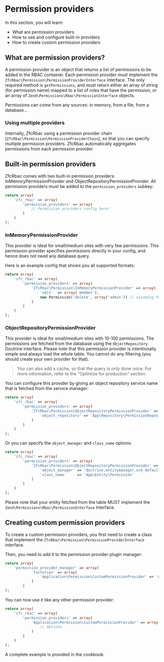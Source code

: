 # Permission providers

In this section, you will learn:

* What are permission providers
* How to use and configure built-in providers
* How to create custom permission providers

## What are permission providers?

A permission provider is an object that returns a list of permissions to be added in the RBAC container. Each
permission provider must implement the `ZfcRbac\Permission\PermissionProviderInterface` interface. The only required
method is `getPermissions`, and must return either an array of string (for permission name) mapped to a list of roles
that have the permission, or an array of `Zend\Permissions\Rbac\PermissionInterface` objects.

Permissions can come from any sources: in memory, from a file, from a database...

### Using multiple providers

Internally, ZfcRbac using a permission provider chain (`ZfcRbac\Permission\PermissionProviderChain`), so that you can
specify multiple permission providers. ZfcRbac automatically aggregates permissions from each permission provider.

## Built-in permission providers

ZfcRbac comes with two built-in permission providers: InMemoryPermissionProvider and ObjectRepositoryPermissionProvider.
All permission providers must be added to the `permission_providers` subkey:

```php
return array(
    'zfc_rbac' => array(
        'permission_providers' => array(
            // Permission providers config here!
        )
    )
);
```

### InMemoryPermissionProvider

This provider is ideal for small/medium sites with very few permissions. This permission provider specifies permissions
directly in your config, and hence does not need any database query.

Here is an example config that shows you all supported formats:

```php
return array(
    'zfc_rbac' => array(
        'permission_providers' => array(
            'ZfcRbac\Permission\InMemoryPermissionProvider' => array(
                'edit'  => array('member'),
                new Permission('delete', array('admin')) // assuming Permission implements PermissionInterface
            )
        )
    )
);
```

### ObjectRepositoryPermissionProvider

This provider is ideal for small/medium sites with 10-100 permissions. The permissions are fetched from the database
using the `ObjectRepository` Doctrine interface. Please note that this permission provider is intentionally simple
and always load the whole table. You cannot do any filtering (you should create your own provider for that).

> You can also add a cache, so that the query is only done once. For more information, refer to the "Optimize
for production" section.

You can configure this provider by giving an object repository service name that is fetched from the service manager:

```php
return array(
    'zfc_rbac' => array(
        'permission_providers' => array(
            'ZfcRbac\Permission\ObjectRepositoryPermissionProvider' => array(
                'object_repository' => 'App\Repository\PermissionRepository'
            )
        )
    )
);
```

Or you can specify the `object_manager` and `class_name` options:

```php
return array(
    'zfc_rbac' => array(
        'permission_providers' => array(
            'ZfcRbac\Permission\ObjectRepositoryPermissionProvider' => array(
                'object_manager' => 'doctrine.entitymanager.orm_default',
                'class_name'     => 'App\Entity\Permission'
            )
        )
    )
);
```

Please note that your entity fetched from the table MUST implement the `Zend\Permissions\Rbac\PermissionInterface` interface.


## Creating custom permission providers

To create a custom permission providers, you first need to create a class that implement the
`ZfcRbac\Permission\PermissionProviderInterface` interface.

Then, you need to add it to the permission provider plugin manager:

```php
return array(
    'permission_provider_manager' => array(
            'factories' => array(
                'Application\Permission\CustomPermissionProvider' => 'Application\Factory\CustomPermissionProviderFactory'
            )
        )
);
```

You can now use it like any other permission provider:

```php
return array(
    'zfc_rbac' => array(
        'permission_providers' => array(
            'Application\Permission\CustomPermissionProvider' => array(
                // Options
            )
        )
    )
);
```

A complete example is provided in the cookbook.
